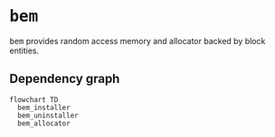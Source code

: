 # <samp>bem</samp>

<samp>bem</samp> provides random access memory and allocator backed by block entities.

## Dependency graph

```mermaid
flowchart TD
  bem_installer
  bem_uninstaller
  bem_allocator
```
